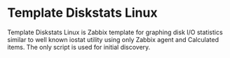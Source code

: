 # Template Diskstats Linux

Template Diskstats Linux is Zabbix template for graphing disk I/O statistics
similar to well known iostat utility using only Zabbix agent and Calculated
items. The only script is used for initial discovery.
